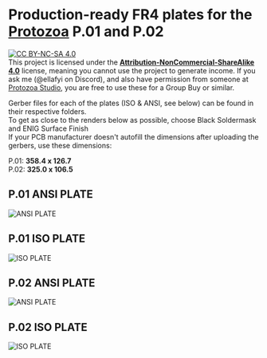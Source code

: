 # Production-ready FR4 plates for the [Protozoa](https://protozoa.studio/) P.01 and P.02  

[![CC BY-NC-SA 4.0][cc-by-nc-sa-image]][cc-by-nc-sa]  
This project is licensed under the **[Attribution-NonCommercial-ShareAlike 4.0](http://creativecommons.org/licenses/by-nc-sa/4.0/)** license, meaning you cannot use the project to generate income. If you ask me (@ellafyi on Discord), and also have permission from someone at [Protozoa Studio](https://protozoa.studio/), you are free to use these for a Group Buy or similar.

Gerber files for each of the plates (ISO & ANSI, see below) can be found in their respective folders.  
To get as close to the renders below as possible, choose Black Soldermask and ENIG Surface Finish  
If your PCB manufacturer doesn't autofill the dimensions after uploading the gerbers, use these dimensions:  

P.01: **358.4 x 126.7**  
P.02: **325.0 x 106.5**  
## P.01 ANSI PLATE
![ANSI PLATE](https://github.com/xeon3175x/protozoa-plates/blob/master/res/P01_ANSI.png)  

## P.01 ISO PLATE
![ISO PLATE](https://github.com/xeon3175x/protozoa-plates/blob/master/res/P01_ISO.png)

## P.02 ANSI PLATE  
![ANSI PLATE](https://github.com/xeon3175x/protozoa-plates/blob/master/res/P02_ANSI_front2.png) 

## P.02 ISO PLATE
![ISO PLATE](https://github.com/xeon3175x/protozoa-plates/blob/master/res/P02_ISO.png)

[cc-by-nc-sa]: http://creativecommons.org/licenses/by-nc-sa/4.0/
[cc-by-nc-sa-image]: https://licensebuttons.net/l/by-nc-sa/4.0/88x31.png
[cc-by-nc-sa-shield]: https://img.shields.io/badge/License-CC%20BY--NC--SA%204.0-lightgrey.svg
